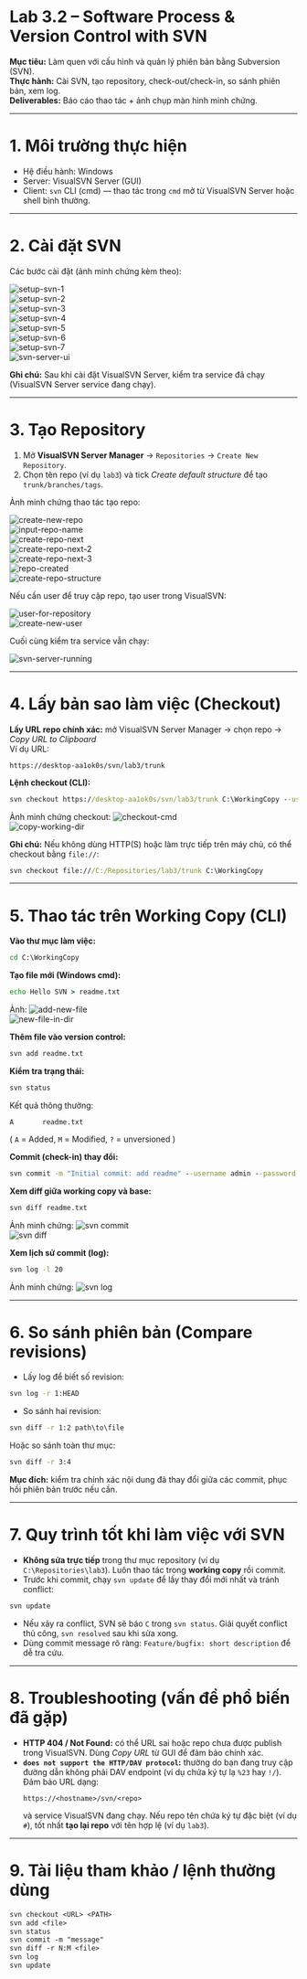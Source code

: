 # Lab 3.2 – Software Process & Version Control with SVN

**Mục tiêu:** Làm quen với cấu hình và quản lý phiên bản bằng Subversion (SVN).  
**Thực hành:** Cài SVN, tạo repository, check-out/check-in, so sánh phiên bản, xem log.  
**Deliverables:** Báo cáo thao tác + ảnh chụp màn hình minh chứng.

---

# 1. Môi trường thực hiện

- Hệ điều hành: Windows
- Server: VisualSVN Server (GUI)
- Client: `svn` CLI (cmd) — thao tác trong `cmd` mở từ VisualSVN Server hoặc shell bình thường.

---

# 2. Cài đặt SVN

Các bước cài đặt (ảnh minh chứng kèm theo):

![setup-svn-1](<1. setup-svn-1.png>)  
![setup-svn-2](<2. setup-svn-2.png>)  
![setup-svn-3](<3. setup-svn-3.png>)  
![setup-svn-4](4.setup-svn-4.png)  
![setup-svn-5](5.setup-svn-5.png)  
![setup-svn-6](6setup-svn-6.png)  
![setup-svn-7](7.setup-svn-7.png)  
![svn-server-ui](<8. svn-server-ui.png>)

**Ghi chú:** Sau khi cài đặt VisualSVN Server, kiểm tra service đã chạy (VisualSVN Server service đang chạy).

---

# 3. Tạo Repository

1. Mở **VisualSVN Server Manager** → `Repositories` → `Create New Repository`.
2. Chọn tên repo (ví dụ `lab3`) và tick _Create default structure_ để tạo `trunk/branches/tags`.

Ảnh minh chứng thao tác tạo repo:

![create-new-repo](<9. create-new-repo.png>)  
![input-repo-name](<10. input-repo-name.png>)  
![create-repo-next](<11. create-repo-next.png>)  
![create-repo-next-2](<12. create-repo-next-2.png>)  
![create-repo-next-3](<13. create-repo-next-3.png>)  
![repo-created](<14. repo-created.png>)  
![create-repo-structure](<15. create-repo-structure.png>)

Nếu cần user để truy cập repo, tạo user trong VisualSVN:

![user-for-repository](<16. user-for-repository.png>)  
![create-new-user](<17. create-new-user.png>)

Cuối cùng kiểm tra service vẫn chạy:

![svn-server-running](<18. svn-server-running.png>)

---

# 4. Lấy bản sao làm việc (Checkout)

**Lấy URL repo chính xác:** mở VisualSVN Server Manager → chọn repo → _Copy URL to Clipboard_  
Ví dụ URL:

```
https://desktop-aa1ok0s/svn/lab3/trunk
```

**Lệnh checkout (CLI):**

```cmd
svn checkout https://desktop-aa1ok0s/svn/lab3/trunk C:\WorkingCopy --username admin --trust-server-cert
```

Ảnh minh chứng checkout:
![checkout-cmd](<19. checkout-cmd.png>)  
![copy-working-dir](20.copy-working-dir.png)

**Ghi chú:** Nếu không dùng HTTP(S) hoặc làm trực tiếp trên máy chủ, có thể checkout bằng `file://`:

```cmd
svn checkout file:///C:/Repositories/lab3/trunk C:\WorkingCopy
```

---

# 5. Thao tác trên Working Copy (CLI)

**Vào thư mục làm việc:**

```cmd
cd C:\WorkingCopy
```

**Tạo file mới (Windows cmd):**

```cmd
echo Hello SVN > readme.txt
```

Ảnh:
![add-new-file](21.add-new-file.png)  
![new-file-in-dir](22.new-file-in-dir.png)

**Thêm file vào version control:**

```cmd
svn add readme.txt
```

**Kiểm tra trạng thái:**

```cmd
svn status
```

Kết quả thông thường:

```
A       readme.txt
```

( `A` = Added, `M` = Modified, `?` = unversioned )

**Commit (check-in) thay đổi:**

```cmd
svn commit -m "Initial commit: add readme" --username admin --password YOUR_PASSWORD --non-interactive --trust-server-cert
```

**Xem diff giữa working copy và base:**

```cmd
svn diff readme.txt
```

Ảnh minh chứng:
![svn commit](<23.svn commit.png>)  
![svn diff](<24.svn diff.png>)

**Xem lịch sử commit (log):**

```cmd
svn log -l 20
```

Ảnh minh chứng:
![svn log](<25.svn log.png>)

---

# 6. So sánh phiên bản (Compare revisions)

- Lấy log để biết số revision:

```cmd
svn log -r 1:HEAD
```

- So sánh hai revision:

```cmd
svn diff -r 1:2 path\to\file
```

Hoặc so sánh toàn thư mục:

```cmd
svn diff -r 3:4
```

**Mục đích:** kiểm tra chính xác nội dung đã thay đổi giữa các commit, phục hồi phiên bản trước nếu cần.

---

# 7. Quy trình tốt khi làm việc với SVN

- **Không sửa trực tiếp** trong thư mục repository (ví dụ `C:\Repositories\lab3`). Luôn thao tác trong **working copy** rồi commit.
- Trước khi commit, chạy `svn update` để lấy thay đổi mới nhất và tránh conflict:

```cmd
svn update
```

- Nếu xảy ra conflict, SVN sẽ báo `C` trong `svn status`. Giải quyết conflict thủ công, `svn resolved` sau khi sửa xong.
- Dùng commit message rõ ràng: `Feature/bugfix: short description` để dễ tra cứu.

---

# 8. Troubleshooting (vấn đề phổ biến đã gặp)

- **HTTP 404 / Not Found:** có thể URL sai hoặc repo chưa được publish trong VisualSVN. Dùng _Copy URL_ từ GUI để đảm bảo chính xác.
- **`does not support the HTTP/DAV protocol`:** thường do bạn đang truy cập đường dẫn không phải DAV endpoint (ví dụ chứa ký tự lạ `%23` hay `!/`). Đảm bảo URL dạng:
  ```
  https://<hostname>/svn/<repo>
  ```
  và service VisualSVN đang chạy. Nếu repo tên chứa ký tự đặc biệt (ví dụ `#`), tốt nhất **tạo lại repo** với tên hợp lệ (ví dụ `lab3`).

---

# 9. Tài liệu tham khảo / lệnh thường dùng

```txt
svn checkout <URL> <PATH>
svn add <file>
svn status
svn commit -m "message"
svn diff -r N:M <file>
svn log
svn update
```
